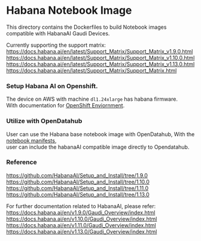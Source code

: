 # Habana Notebook Image
This directory contains the Dockerfiles to build Notebook images compatible with HabanaAI Gaudi Devices.  

Currently supporting the support matrix:  
https://docs.habana.ai/en/latest/Support_Matrix/Support_Matrix_v1.9.0.html   
https://docs.habana.ai/en/latest/Support_Matrix/Support_Matrix_v1.10.0.html   
https://docs.habana.ai/en/latest/Support_Matrix/Support_Matrix_v1.13.0.html   
https://docs.habana.ai/en/latest/Support_Matrix/Support_Matrix.html  


### Setup Habana AI on Openshift.  

The device on AWS with machine `dl1.24xlarge` has habana firmware.  
With documentation for [OpenShift Enviornment](https://docs.habana.ai/en/latest/Orchestration/HabanaAI_Operator/index.html?highlight=openshift).  


### Utilize with OpenDatahub

User can use the Habana base notebook image with OpenDatahub, 
With the [notebook manifests](../manifests/base/jupyter-habana-notebook-imagestream.yaml),  
user can include the habanaAI compatible image directly to Opendatahub.

### Reference  

https://github.com/HabanaAI/Setup_and_Install/tree/1.9.0  
https://github.com/HabanaAI/Setup_and_Install/tree/1.10.0  
https://github.com/HabanaAI/Setup_and_Install/tree/1.11.0  
https://github.com/HabanaAI/Setup_and_Install/tree/1.13.0  


For further documentation related to HabanaAI, please refer:  
https://docs.habana.ai/en/v1.9.0/Gaudi_Overview/index.html   
https://docs.habana.ai/en/v1.10.0/Gaudi_Overview/index.html  
https://docs.habana.ai/en/v1.11.0/Gaudi_Overview/index.html  
https://docs.habana.ai/en/v1.13.0/Gaudi_Overview/index.html
